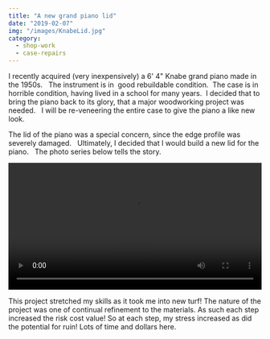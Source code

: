 ```yaml
---
title: "A new grand piano lid"
date: "2019-02-07"
img: "/images/KnabeLid.jpg"
category:
  - shop-work
  - case-repairs
---
```


I recently acquired (very inexpensively) a 6' 4" Knabe grand piano made in the 1950s.   The instrument is in  good rebuildable condition.  The case is in horrible condition, having lived in a school for many years.  I decided that to bring the piano back to its glory, that a major woodworking project was needed.   I will be re-veneering the entire case to give the piano a like new look.

The lid of the piano was a special concern, since the edge profile was severely damaged.   Ultimately, I decided that I would build a new lid for the piano.   The photo series below tells the story.

<video  width="100%"  controls>
  <source src="/videos/Knabe-Lid.mp4" type="video/mp4">
  Your browser does not support the video tag.
</video>

This project stretched my skills as it took me into new turf! The nature of the project was one of continual refinement to the materials. As such each step increased the risk cost value! So at each step, my stress increased as did the potential for ruin! Lots of time and dollars here.

